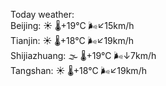 Today weather:  
Beijing: ☀️ 🌡️+19°C 🌬️↙15km/h  
Tianjin: ☀️ 🌡️+18°C 🌬️↙19km/h  
Shijiazhuang: 🌫  🌡️+19°C 🌬️↓7km/h  
Tangshan: ☀️ 🌡️+18°C 🌬️↙19km/h  
